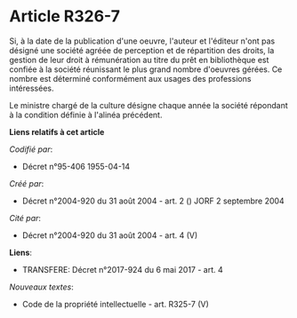 # Article R326-7

Si, à la date de la publication d'une oeuvre, l'auteur et l'éditeur n'ont pas désigné une société agréée de perception et de
répartition des droits, la gestion de leur droit à rémunération au titre du prêt en bibliothèque est confiée à la société
réunissant le plus grand nombre d'oeuvres gérées. Ce nombre est déterminé conformément aux usages des professions
intéressées.

Le ministre chargé de la culture désigne chaque année la société répondant à la condition définie à l'alinéa précédent.

**Liens relatifs à cet article**

_Codifié par_:

  - Décret n°95-406 1955-04-14

_Créé par_:

  - Décret n°2004-920 du 31 août 2004 - art. 2 () JORF 2 septembre 2004

_Cité par_:

  - Décret n°2004-920 du 31 août 2004 - art. 4 (V)

**Liens**:

  - TRANSFERE: Décret n°2017-924 du 6 mai 2017 - art. 4

_Nouveaux textes_:

  - Code de la propriété intellectuelle - art. R325-7 (V)
